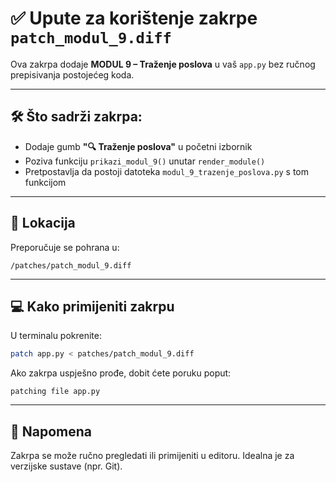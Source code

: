 # ✅ Upute za korištenje zakrpe `patch_modul_9.diff`

Ova zakrpa dodaje **MODUL 9 – Traženje poslova** u vaš `app.py` bez ručnog prepisivanja postojećeg koda.

---

## 🛠️ Što sadrži zakrpa:
 - Dodaje gumb **"🔍 Traženje poslova"** u početni izbornik
- Poziva funkciju `prikazi_modul_9()` unutar `render_module()`
- Pretpostavlja da postoji datoteka `modul_9_trazenje_poslova.py` s tom funkcijom

---

## 📁 Lokacija
Preporučuje se pohrana u:
```
/patches/patch_modul_9.diff
```

---

## 💻 Kako primijeniti zakrpu

U terminalu pokrenite:
```bash
patch app.py < patches/patch_modul_9.diff
```

Ako zakrpa uspješno prođe, dobit ćete poruku poput:
```
patching file app.py
```

---

## 🔎 Napomena
Zakrpa se može ručno pregledati ili primijeniti u editoru. Idealna je za verzijske sustave (npr. Git).


